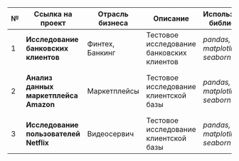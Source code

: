 № | Ссылка на проект | Отрасль бизнеса | Описание | Используемые библиотеки | Презентация проекта 
---|---|---|---|---|---
1 | **Исследование банковских клиентов**| Финтех, Банкинг | Тестовое исследование банковских клиентов| *pandas, numpy, matplotlib, seaborn* | [Презентация "Исследование банковских клиентов"](https://github.com/Dybra/python_research/blob/main/bank_clients_research.pdf)
2 | **Анализ данных маркетплейса Amazon**| Маркетплейсы | Тестовое исследование клиентской базы| *pandas, numpy, matplotlib, seaborn* | [Презентация "Анализ данных маркетплейса Amazon"](https://github.com/Dybra/python_research/blob/main/Amazon_Marketplace_Analysis.pdf)
3 | **Исследование пользователей Netflix**| Видеосервич | Тестовое исследование клиентской базы| *pandas, numpy, matplotlib, seaborn* | [Презентация "Исследование пользователей Netflix"](https://github.com/Dybra/python_research/blob/main/netflix_users_analysis.pdf)
